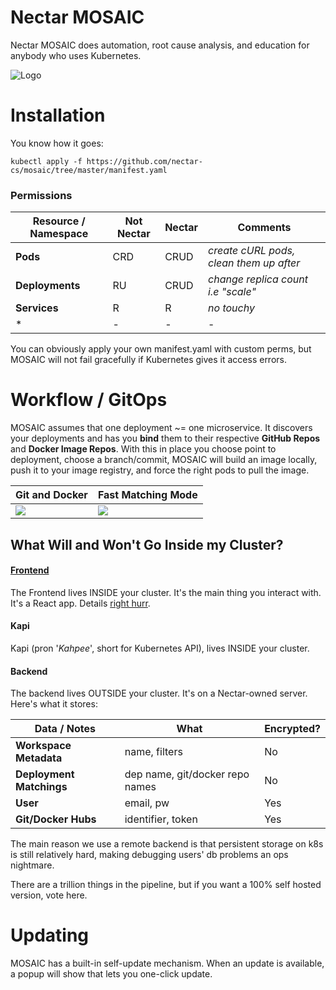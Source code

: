 # Nectar MOSAIC
Nectar MOSAIC does automation, root cause analysis, and education for anybody who uses Kubernetes. 

![Logo][mosaic-banner]


# Installation

You know how it goes:
```
kubectl apply -f https://github.com/nectar-cs/mosaic/tree/master/manifest.yaml
```

### Permissions


| Resource / Namespace  | Not Nectar  | Nectar | Comments
| --- | --- | --- | --- |
| **Pods** | CRD | CRUD | *create cURL pods, clean them up after* |
| **Deployments** | RU | CRUD | *change replica count i.e "scale"*
| **Services** | R | R | *no touchy* |
| * | - | - | - |

You can obviously apply your own manifest.yaml with custom perms, but MOSAIC will not fail gracefully if Kubernetes gives it access errors.

# Workflow / GitOps

MOSAIC assumes that one deployment ~= one microservice. It discovers your deployments and has you **bind** them to their respective **GitHub Repos** and **Docker Image Repos**. With this in place you choose point to deployment, choose a branch/commit, MOSAIC will build an image locally, push it to your image registry, and force the right pods to pull the image.

|  Git and Docker  |  Fast Matching Mode  |
| --- | --- |
| ![](https://storage.googleapis.com/nectar-mosaic-public/images/pub-site/workflow1.png) | ![](https://storage.googleapis.com/nectar-mosaic-public/images/pub-site/workflow-2.png) |

## What Will and Won't Go Inside my Cluster?

#### [Frontend](https://github.com/nectar-cs/frontend)

The Frontend lives INSIDE your cluster. It's the main thing you interact with. It's a React app. Details [right hurr](https://github.com/nectar-cs/frontend).

#### Kapi

Kapi (pron '*Kahpee*', short for Kubernetes API), lives INSIDE your cluster. 

#### Backend

The backend lives OUTSIDE your cluster. It's on a Nectar-owned server. Here's what it stores:

|   Data / Notes  |   What   |   Encrypted?    |
|   ---   |   ---   |   ---   | 
|   **Workspace Metadata**   |   name, filters  |   No   |
|   **Deployment Matchings**   |   dep name, git/docker repo names   |   No   |
|   **User**  |   email, pw   |   Yes   | 
|   **Git/Docker Hubs**   |   identifier, token   |   Yes   |

The main reason we use a remote backend is that persistent storage on k8s is still relatively hard, making debugging users' db problems an ops nightmare.

There are a trillion things in the pipeline, but if you want a 100% self hosted version, vote here.

# Updating

MOSAIC has a built-in self-update mechanism. When an update is available, a popup will show that lets you one-click update.

[nectar-logo]: https://storage.googleapis.com/nectar-mosaic-public/images/nectar-tomato.png "Nectar"
[mosaic-banner]: https://storage.googleapis.com/nectar-mosaic-public/images/into-the-k8set.png "Mosaic"

